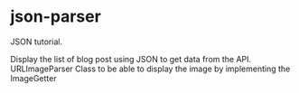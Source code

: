 json-parser
===========

JSON tutorial.

Display the list of blog post using JSON to get data from the API.
URLImageParser Class to be able to display the image by implementing the ImageGetter
